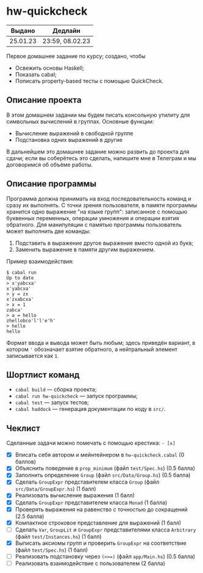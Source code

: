 # hw-quickcheck

|  Выдано  |     Дедлайн     |
|:--------:|:---------------:|
| 25.01.23 | 23:59, 08.02.23 |

Первое домашнее задание по курсу; создано, чтобы

* Освежить основы Haskell;
* Показать cabal;
* Пописать property-based тесты с помощью QuickCheck.

## Описание проекта

В этом домашнем задании мы будем писать консольную утилиту для символьных
вычислений в группах. Основные функции:

* Вычисление выражений в свободной группе
* Подстановка одних выражений в другие

В дальнейшем это домашнее задание можно развить до проекта для сдачи; если вы
соберётесь это сделать, напишите мне в Телеграм и мы договоримся об объёме
работы.

## Описание программы

Программа должна принимать на вход последовательность команд и сразу их
выполнять. С точки зрения пользователя, в памяти программы хранится одно
выражение "на языке групп": записанное с помощью буквенных переменных, операции
умножения и операции взятия обратного. Для манипуляции с памятью программы
пользователь может выполнить две команды:

1. Подставить в выражение другое выражение вместо одной из букв;
2. Заменить выражение в памяти другим выражением.

Пример взаимодействия:

```
$ cabal run
Up to date
> x'yabcxa'
x'yabcxa'
> y = zx
x'zxabcxa'
> x = 1
zabca'
> a = hello
zhellobco'l'l'e'h'
> hello
hello
```

Формат ввода и вывода может быть любым; здесь приведён вариант, в котором `'`
обозначает взятие обратного, а нейтральный элемент записывается как `1`.

## Шортлист команд

* `cabal build` &mdash; сборка проекта;
* `cabal run hw-quickcheck` &mdash; запуск программы;
* `cabal test` &mdash; запуск тестов;
* `cabal haddock` &mdash; генерация документации по коду в `src/`.

## Чеклист

Сделанные задачи можно помечать с помощью крестика: `- [x]`

- [x] Вписать себя автором и мейнтейнером в `hw-quickcheck.cabal` (0 баллов)
- [x] Объяснить поведение в `prop_minimum` (файл `test/Spec.hs`) (0.5 балла)
- [x] Заполнить определение `Group` (файл `src/Data/Group.hs`) (0.5 балла)
- [x] Сделать `GroupExpr` представителем класса `Group`
    (файл `src/Data/GroupExpr.hs`) (1 балл)
- [x] Реализовать вычисление выражения (1 балл)
- [x] Сделать `GroupExpr` представителем класса `Monad` (1 балла)
- [x] Проверять выражения на равенство с точностью до сокращений (2.5 балла)
- [x] Компактное строковое представление для выражений (1 балл)
- [ ] Сделать `Var`, `GroupLit` и `GroupExpr` представителями класса `Arbitrary`
    (файл `test/Instances.hs`) (1 балл)
- [x] Выписать аксиомы групп и проверить `GroupExpr` на соответствие
    (файл `test/Spec.hs`) (1 балл)
- [ ] Реализовать подстановку через `(>>=)` (файл `app/Main.hs`) (0.5 балла)
- [ ] Реализовать взаимодействие с пользователем (2 балла)
